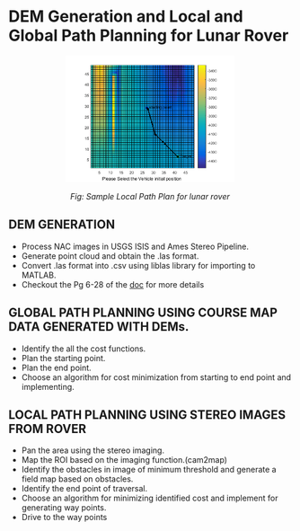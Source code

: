# DEM Generation and Local and Global Path Planning for Lunar Rover

<p align="center">
<img src="local_path_plan.png" width="300">
</p>
<p align="center">
    <em>Fig: Sample Local Path Plan for lunar rover</em>
</p>

## DEM GENERATION
* Process NAC images in USGS ISIS and Ames Stereo Pipeline.
* Generate point cloud and obtain the .las format.
* Convert .las format into .csv using liblas library for importing to MATLAB.
* Checkout the Pg 6-28 of the [doc](https://github.com/chandrabhraman/lunar-rover-path-planning-/blob/main/path%20planning%20summary%20final.pdf) for more details

## GLOBAL PATH PLANNING USING COURSE MAP DATA GENERATED WITH DEMs.
* Identify the all the cost functions.
* Plan the starting point.
* Plan the end point.
* Choose an algorithm for cost minimization from starting to end point and implementing.

## LOCAL PATH PLANNING USING STEREO IMAGES FROM ROVER
* Pan the area using the stereo imaging.
* Map the ROI based on the imaging function.(cam2map)
* Identify the obstacles in image of minimum threshold and generate a field map based on obstacles.
* Identify the end point of traversal.
* Choose an algorithm for minimizing identified cost and implement for generating way points.
* Drive to the way points

